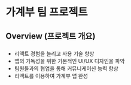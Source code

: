 # 가계부 팀 프로젝트

## Overview (프로젝트 개요)
### 
- 리액트 경험을 늘리고 사용 기술 향상
- 앱의 가독성을 위한 기본적인 UI/UX 디자인을 파악
- 팀원들과의 협업을 통해 커뮤니케이션 능력 향상
- 리액트를 이용하여 가계부 앱 완성
